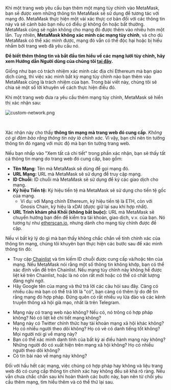 Khi một trang web yêu cầu bạn thêm một mạng tùy chỉnh vào MetaMask, bạn sẽ được xem những thông tin MetaMask sẽ sử dụng để tương tác với mạng đó. MetaMask thực hiện một vài xác thực cơ bản đối với các thông tin này và sẽ cảnh báo bạn nếu có điều gì không ổn hoặc bất thường. MetaMask cũng sẽ ngăn không cho mạng đó được thêm vào nhiều hơn một lần. Tuy nhiên, **MetaMask không xác minh các mạng tùy chỉnh**, và cho dù MetaMask có thể xác minh được, mạng đó vẫn có thể độc hại hoặc bị hiểu nhầm bởi trang web đã yêu cầu nó.


**Để biết thêm thông tin và bắt đầu tìm hiểu về các mạng lưới tùy chỉnh, hãy xem Hướng dẫn Người dùng của chúng tôi [tại đây](https://support.metamask.io/hc/en-us/articles/4404424659995).**


Giống như bạn có trách nhiệm xác minh các địa chỉ Ethereum mà bạn giao dịch cùng, thì việc xác minh bất kỳ mạng tùy chỉnh nào bạn thêm vào MetaMask cũng là trách nhiệm của bạn. Trong bài viết này, chúng tôi sẽ chia sẻ một số lời khuyên về cách thực hiện điều đó.


Khi một trang web đưa ra yêu cầu thêm mạng tùy chỉnh, MetaMask sẽ hiển thị xác nhận sau:


![custom-network.png](https://support.metamask.io/hc/article_attachments/360087917091/custom-network.png)


 


Xác nhận này cho thấy **thông tin mạng mà trang web đó cung cấp**. *Không có gì đảm bảo rằng thông tin này là chính xác*. Vì vậy, bạn chỉ nên tin tưởng thông tin đó ngang với mức độ mà bạn tin tưởng trang web.


Nếu bạn nhấp vào "Xem tất cả chi tiết" trong phần xác nhận, bạn sẽ thấy tất cả thông tin mạng do trang web đó cung cấp, bao gồm:


* **Tên Mạng**:  Tên mà MetaMask sẽ dùng để gọi mạng đó.
* **URL Mạng:** URL mà MetaMask sẽ sử dụng để truy cập mạng.
* **ID Chuỗi:** ID chuỗi mà MetaMask sẽ sử dụng để ký các giao dịch cho mạng.
* **Ký hiệu Tiền tệ:** Ký hiệu tiền tệ mà MetaMask sẽ sử dụng cho tiền tệ gốc của mạng.
	+ Ví dụ: với Mạng chính Ethereum, ký hiệu tiền tệ là ETH, còn với Gnosis Chain, ký hiệu là xDAI (được giữ lại sau khi hợp nhất).
* **URL Trình khám phá Khối (không bắt buộc):** URL mà MetaMask sẽ chuyển hướng bạn đến để kiểm tra tài khoản, giao dịch, v.v. của bạn. Nó tương tự như [etherscan.io](https://etherscan.io), nhưng dành cho mạng tùy chỉnh được đề cập.


Nếu vì bất kỳ lý do gì mà bạn thấy không chắc chắn về tính chính xác của thông tin mạng, chúng tôi khuyên bạn thực hiện các bước sau để xác minh thông tin đó:


* Truy cập [Chainlist](https://chainlist.wtf/) và tìm kiếm ID chuỗi được cung cấp và/hoặc tên của mạng. Nếu MetaMask nói rằng một số thông tin không khớp, bạn có thể xác định vấn đề trên Chainlist. Nếu mạng tùy chỉnh này không hề được liệt kê trên Chainlist, hoặc là nó còn rất mới hoặc có thể có chất lượng đáng nghi ngờ.
* Hãy Google tên của mạng và thử trả lời các câu hỏi sau đây. Càng có nhiều câu mà bạn có thể trả lời là "có", bạn càng có thêm lý do để tin rằng mạng đó hợp pháp. Đừng quên có rất nhiều vụ lừa đảo và các kênh truyền thông xã hội giả mạo, nhất là trên Telegram.
+ Mạng này có trang web nào không? Nếu có, nó trông có hợp pháp không? Nó có liệt kê chi tiết mạng không?
+ Mạng này có Twitter chính thức hay tài khoản mạng xã hội khác không? Họ có nhiều người theo dõi không? Họ có vẻ có danh tiếng tốt không? Mọi người nói gì về mạng này?
+ Bạn có thể xác minh danh tính của bất kỳ ai điều hành mạng này không? Những người đó có xuất hiện trên mạng xã hội không? Họ có nhiều người theo dõi không?
+ Có tin bài nào về mạng này không?


Đối với hầu hết các mạng, việc chúng có hợp pháp hay không và liệu trang web đó có cung cấp thông tin chính xác hay không đều sẽ khá rõ ràng. Nếu vẫn chưa chắc chắn sau khi hoàn thành các bước này, bạn nên từ chối yêu cầu thêm mạng, tìm hiểu thêm và có thể thử lại sau.

